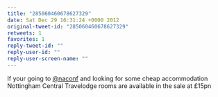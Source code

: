 ```yaml
---
title: "285060460678627329"
date: Sat Dec 29 16:31:24 +0000 2012
original-tweet-id: "285060460678627329"
retweets: 1
favorites: 1
reply-tweet-id: ""
reply-user-id: ""
reply-user-screen-name: ""
---
```

If your going to <a href="https://twitter.com/naconf">@naconf</a> and looking for some cheap accommodation Nottingham Central Travelodge rooms are available in the sale at £15pn
